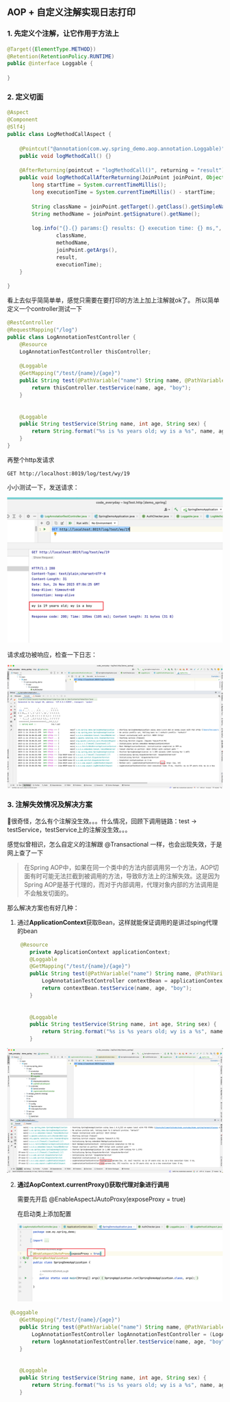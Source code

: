 ## AOP + 自定义注解实现日志打印 
### 1. 先定义个注解，让它作用于方法上
```java
@Target({ElementType.METHOD})
@Retention(RetentionPolicy.RUNTIME)
public @interface Loggable {

}
```

### 2. 定义切面
```java
@Aspect
@Component
@Slf4j
public class LogMethodCallAspect {

    @Pointcut("@annotation(com.wy.spring_demo.aop.annotation.Loggable)")
    public void logMethodCall() {}
    
    @AfterReturning(pointcut = "logMethodCall()", returning = "result")
    public void logMethodCallAfterReturning(JoinPoint joinPoint, Object result) {
        long startTime = System.currentTimeMillis();
        long executionTime = System.currentTimeMillis() - startTime;

        String className = joinPoint.getTarget().getClass().getSimpleName();
        String methodName = joinPoint.getSignature().getName();

        log.info("{}.{} params:{} results: {} execution time: {} ms,",
                className,
                methodName,
                joinPoint.getArgs(),
                result,
                executionTime);
    }

}

```

看上去似乎简简单单，感觉只需要在要打印的方法上加上注解就ok了。
所以简单定义一个controller测试一下

```java
@RestController
@RequestMapping("/log")
public class LogAnnotationTestController {
    @Resource
    LogAnnotationTestController thisController;

    @Loggable
    @GetMapping("/test/{name}/{age}")
    public String test(@PathVariable("name") String name, @PathVariable("age") int age) {
        return thisController.testService(name, age, "boy");
    }


    @Loggable
    public String testService(String name, int age, String sex) {
        return String.format("%s is %s years old; wy is a %s", name, age, sex);
    }
}
```
再整个http发请求
```http request
GET http://localhost:8019/log/test/wy/19
```

小小测试一下，发送请求：

![image-20231126150649351](./自定义注解实现日志打印.assets/image-20231126150649351.png)

请求成功被响应，检查一下日志：

![image-20231126150804308](./自定义注解实现日志打印.assets/image-20231126150804308.png)

### 3. 注解失效情况及解决方案

🤔很奇怪，怎么有个注解没生效。。。什么情况，回顾下调用链路：test -> testService，testService上的注解没生效。。。

感觉似曾相识，怎么自定义的注解跟 @Transactional 一样，也会出现失效，于是网上查了一下

> 在Spring AOP中，如果在同一个类中的方法内部调用另一个方法，AOP切面有时可能无法拦截到被调用的方法，导致B方法上的注解失效。这是因为Spring AOP是基于代理的，而对于内部调用，代理对象内部的方法调用是不会触发切面的。

那么解决方案也有好几种：

1. 通过**ApplicationContext**获取Bean，这样就能保证调用的是讲过sping代理的bean

	```java
	 @Resource
	    private ApplicationContext applicationContext;
	    @Loggable
	    @GetMapping("/test/{name}/{age}")
	    public String test(@PathVariable("name") String name, @PathVariable("age") int age) {
	        LogAnnotationTestController contextBean = applicationContext.getBean(LogAnnotationTestController.class);
	        return contextBean.testService(name, age, "boy");
	    }
	
	
	    @Loggable
	    public String testService(String name, int age, String sex) {
	        return String.format("%s is %s years old; wy is a %s", name, age, sex);
	    }
	```

![image-20231126153012358](./自定义注解实现日志打印.assets/image-20231126153012358.png)

2. **通过AopContext.currentProxy()获取代理对象进行调用**

	需要先开启 @EnableAspectJAutoProxy(exposeProxy = true) 

	在启动类上添加配置

	![image-20231126153633608](./自定义注解实现日志打印.assets/image-20231126153633608.png)

```java
 @Loggable
    @GetMapping("/test/{name}/{age}")
    public String test(@PathVariable("name") String name, @PathVariable("age") int age) {
        LogAnnotationTestController logAnnotationTestController = (LogAnnotationTestController) AopContext.currentProxy();
        return logAnnotationTestController.testService(name, age, "boy");
    }


    @Loggable
    public String testService(String name, int age, String sex) {
        return String.format("%s is %s years old; wy is a %s", name, age, sex);
    }
```









